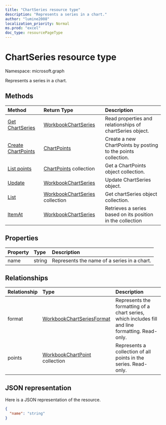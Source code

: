 ```yaml
---
title: "ChartSeries resource type"
description: "Represents a series in a chart."
author: "lumine2008"
localization_priority: Normal
ms.prod: "excel"
doc_type: resourcePageType
---
```


# ChartSeries resource type

Namespace: microsoft.graph

Represents a series in a chart.


## Methods

| Method		   | Return Type	|Description|
|:---------------|:--------|:----------|
|[Get ChartSeries](../api/chartseries-get.md) | [WorkbookChartSeries](chartseries.md) |Read properties and relationships of chartSeries object.|
|[Create ChartPoints](../api/chartseries-post-points.md) |[ChartPoints](chartpoint.md)| Create a new ChartPoints by posting to the points collection.|
|[List points](../api/chartseries-list-points.md) |[ChartPoints](chartpoint.md) collection| Get a ChartPoints object collection.|
|[Update](../api/chartseries-update.md) | [WorkbookChartSeries](chartseries.md)	|Update ChartSeries object. |
|[List](../api/chartseries-list.md) | [WorkbookChartSeries](chartseries.md) collection |Get chartSeries object collection. |
|[ItemAt](../api/chartseriescollection-itemat.md)|[WorkbookChartSeries](chartseries.md)|Retrieves a series based on its position in the collection|

## Properties
| Property	   | Type	|Description|
|:---------------|:--------|:----------|
|name|string|Represents the name of a series in a chart.|

## Relationships
| Relationship | Type	|Description|
|:---------------|:--------|:----------|
|format|[WorkbookChartSeriesFormat](chartseriesformat.md)|Represents the formatting of a chart series, which includes fill and line formatting. Read-only.|
|points|[WorkbookChartPoint](chartpoint.md) collection|Represents a collection of all points in the series. Read-only.|

## JSON representation

Here is a JSON representation of the resource.

<!-- {
  "blockType": "resource",
  "baseType": "microsoft.graph.entity",
  "optionalProperties": [

  ],
  "@odata.type": "microsoft.graph.workbookChartSeries"
}-->

```json
{
  "name": "string"
}

```

<!-- uuid: 8fcb5dbc-d5aa-4681-8e31-b001d5168d79
2015-10-25 14:57:30 UTC -->
<!-- {
  "type": "#page.annotation",
  "description": "ChartSeries resource",
  "keywords": "",
  "section": "documentation",
  "tocPath": ""
}-->
